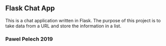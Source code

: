 ## Flask Chat App 

This is a chat application written in Flask. The purpose of this project is
to take data from a URL and store the information in a list.

### Pawel Pelech 2019  